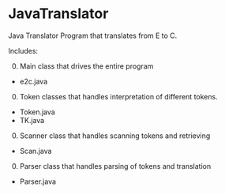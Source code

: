 JavaTranslator
==============


Java Translator Program that translates from E to C.


Includes:

  0. Main class that drives the entire program

  * e2c.java
  0. Token classes that handles interpretation of different tokens.
  * Token.java
  * TK.java
  0. Scanner class that handles scanning tokens and retrieving 
  * Scan.java
  0. Parser class that handles parsing of tokens and translation
  * Parser.java
